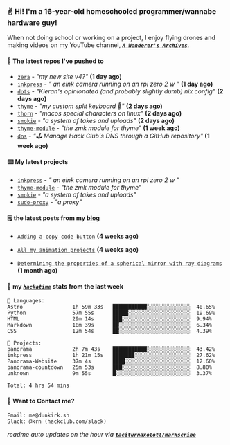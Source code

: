 ### ✌️ Hi! I'm a 16-year-old homeschooled programmer/wannabe hardware guy!

When not doing school or working on a project, I enjoy flying drones and making videos on my YouTube channel, [**_`A Wanderer's Archives`_**](https://youtube.com/@wanderer.archives).

#### 👷 The latest repos I've pushed to

- [`zera`](https://github.com/taciturnaxolotl/zera) - _"my new site v4?"_ **(1 day ago)**
- [`inkpress`](https://github.com/taciturnaxolotl/inkpress) - _" an eink camera running on an rpi zero 2 w "_ **(1 day ago)**
- [`dots`](https://github.com/taciturnaxolotl/dots) - _"Kieran's opinionated (and probably slightly dumb) nix config"_ **(2 days ago)**
- [`thyme`](https://github.com/taciturnaxolotl/thyme) - _"my custom split keyboard 🫶"_ **(2 days ago)**
- [`thorn`](https://github.com/taciturnaxolotl/thorn) - _"macos special characters on linux"_ **(2 days ago)**
- [`smokie`](https://github.com/taciturnaxolotl/smokie) - _"a system of takes and uploads"_ **(2 days ago)**
- [`thyme-module`](https://github.com/taciturnaxolotl/thyme-module) - _"the zmk module for thyme"_ **(1 week ago)**
- [`dns`](https://github.com/hackclub/dns) - _"🕹 Manage Hack Club's DNS through a GitHub repository"_ **(1 week ago)**

#### ⌨️ My latest projects

- [`inkpress`](https://github.com/taciturnaxolotl/inkpress) - _" an eink camera running on an rpi zero 2 w "_
- [`thyme-module`](https://github.com/taciturnaxolotl/thyme-module) - _"the zmk module for thyme"_
- [`smokie`](https://github.com/taciturnaxolotl/smokie) - _"a system of takes and uploads"_
- [`sudo-proxy`](https://github.com/taciturnaxolotl/sudo-proxy) - _"a proxy"_

#### 🗒️ the latest posts from my [blog](https://dunkirk.sh)

- [`Adding a copy code button`](https://dunkirk.sh/blog/adding-a-copy-button/) **(4 weeks ago)**

- [`All my animation projects`](https://dunkirk.sh/blog/my-animations/) **(4 weeks ago)**

- [`Determining the properties of a spherical mirror with ray diagrams`](https://dunkirk.sh/blog/spherical-ray-diagrams/) **(1 month ago)**



#### 📡 my [_`hackatime`_](https://waka.hackclub.com) stats from the last week

```text
💾 Languages:
Astro                1h 59m 33s   ███████████░░░░░░░░░░░░░░  40.65%
Python               57m 55s      █████░░░░░░░░░░░░░░░░░░░░  19.69%
HTML                 29m 14s      ███░░░░░░░░░░░░░░░░░░░░░░  9.94%
Markdown             18m 39s      ██░░░░░░░░░░░░░░░░░░░░░░░  6.34%
CSS                  12m 54s      ██░░░░░░░░░░░░░░░░░░░░░░░  4.39%

💼 Projects:
panorama             2h 7m 43s    ███████████░░░░░░░░░░░░░░  43.42%
inkpress             1h 21m 15s   ███████░░░░░░░░░░░░░░░░░░  27.62%
Panorama-Website     37m 4s       ████░░░░░░░░░░░░░░░░░░░░░  12.60%
panorama-countdown   25m 53s      ███░░░░░░░░░░░░░░░░░░░░░░  8.80%
unknown              9m 55s       █░░░░░░░░░░░░░░░░░░░░░░░░  3.37%

Total: 4 hrs 54 mins
```

#### 📮 Want to Contact me?

```text
Email: me@dunkirk.sh
Slack: @krn (hackclub.com/slack)
```

_readme auto updates on the hour via [**`taciturnaxolotl/markscribe`**](https://github.com/taciturnaxolotl/markscribe)_

